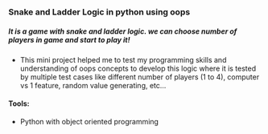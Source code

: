 
<h3> Snake and Ladder Logic in python using oops</h3>

<h5> It is a game with snake and ladder logic. we can choose number of players in game and start to play it!</h5>

* This mini project helped me to test my programming skills and understanding of oops concepts to develop this logic where it is tested by multiple test cases like different number of players (1 to 4), computer vs 1 feature, random value generating, etc...

<h4>Tools:</h4>

* Python with object oriented programming


